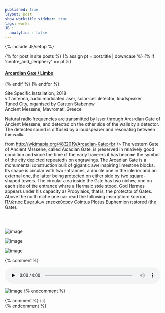 ```yaml
---
published: true
layout: post
show_worktitle_sidebar: true
tags: works
JB :
  analytics : false
---
```


{% include JB/setup %}


{% for post in site.posts %}
	{% assign pt = post.title | downcase %}
	{% if 'centre_and_periphery' == pt %}
<h4><a href="{{ BASE_PATH }}{{ post.url }}">Arcardian Gate / Limbo</a></h4>
	{% endif %}
{% endfor %}

<p>
Site Specific Installation, 2018<br />
vlf antenna, audio modulated laser, solar-cell detector, loudspeaker<br />
Tuned City, organised by Carsten Stabenow<br />
Ancient Messene, Mavromati, Greece<br />


Natural radio frequencies are transmitted by laser through Arcardian Gate of Ancient Messene, and detected on the other side of the walls by a detector. The detected sound is diffused by a loudspeaker and resonating between the walls.

from http://wikimapia.org/4832019/Arcadian-Gate:<br />
The western Gate of Ancient Messene, called Arcadian Gate, is preserved in relatively good condition and since the time of the early travelers it has become the symbol of the city depicted repeatedly on engravings.
The Arcadian Gate is a monumental construction built of gigantic awe inspiring limestone blocks. Its shape is circular with two entrances, a double one in the interior and an external one, the latter being protected on either side by two square-shaped towers. The circular area inside the Gate has two niches, one on each side of the entrance where a Hermaic stele stood. God Hermes appears under his capacity as Propylaios, that is, the protector of Gates. Above the north niche one can read the following inscription: Κoιντος Πλώτιος Ευφημίων επεσκεύασεν Cointus Plotius Euphemion restored (the Gate).

<br /><br />


<img src="{{ site.url }}/images/arcardian_gate_detector_sm.jpg" alt="image">
<p></p>
<img src="{{ site.url }}/images/arcardian_gate_laser_sm.jpg" alt="image">
<p></p>
<img src="{{ site.url }}/images/arcardian_gate_night_sm.jpg" alt="image">


{% comment %}

<p></p>
<audio controls style="width: 100%" preload="none">
  <source src="{{ site.url }}/images/vlf_recordings_small.mp3" type="audio/mpeg">
</audio>

<p></p>
<img src="{{ site.url }}/images/arcardian_gate_detector_sm.jpg" alt="image">
{% endcomment %}




{% comment %}
<font color="grey">(c)<br /></font>
{% endcomment %}
